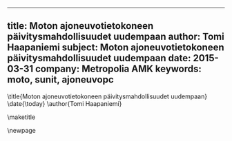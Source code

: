 <!-- 00:Kansisivu -->
---
title: Moton ajoneuvotietokoneen päivitysmahdollisuudet uudempaan
author: Tomi Haapaniemi
subject: Moton ajoneuvotietokoneen päivitysmahdollisuudet uudempaan
date: 2015-03-31
company: Metropolia AMK
keywords: moto, sunit, ajoneuvopc
---

\title{Moton ajoneuvotietokoneen päivitysmahdollisuudet uudempaan}
\date{\today}
\author{Tomi Haapaniemi}

\maketitle

\newpage



<!-- 00:EOF -->